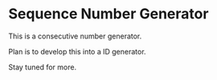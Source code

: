# Sequence Number Generator

 This is a consecutive number generator.

 Plan is to develop this into a ID generator.

 Stay tuned for more.